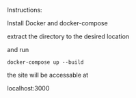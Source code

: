 Instructions:

Install Docker and docker-compose

extract the directory to the desired location

and run 

    docker-compose up --build

the site will be accessable at

localhost:3000


